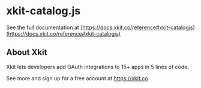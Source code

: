 # xkit-catalog.js
See the full documentation at [https://docs.xkit.co/reference#xkit-catalogjs](https://docs.xkit.co/reference#xkit-catalogjs)

## About Xkit
Xkit lets developers add OAuth integrations to 15+ apps in 5 lines of code.

See more and sign up for a free account at https://xkit.co
